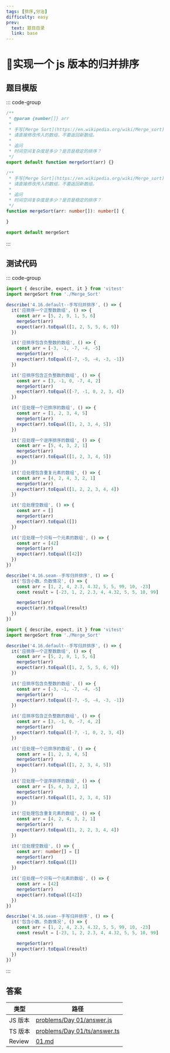 ```yaml
---
tags: [排序,分治]
difficulty: easy
prev:
  text: 题目目录
  link: base
---
```


# 🎉实现一个 js 版本的归并排序

## 题目模版

::: code-group

```js [mergeSort.js]
/**
 * @param {number[]} arr
 *
 * 手写[Merge Sort](https://en.wikipedia.org/wiki/Merge_sort)
 * 请直接修改传入的数组，不要返回新数组。
 *
 * 追问
 * 时间空间复杂度是多少？是否是稳定的排序？
 */
export default function mergeSort(arr) {}
```

```ts [mergeSort.ts]
/**
 * 手写[Merge Sort](https://en.wikipedia.org/wiki/Merge_sort)
 * 请直接修改传入的数组，不要返回新数组。
 *
 * 追问
 * 时间空间复杂度是多少？是否是稳定的排序？
 */
function mergeSort(arr: number[]): number[] {

}

export default mergeSort
```

:::

## 测试代码

::: code-group

```js [Merge_Sort.spec.js]
import { describe, expect, it } from 'vitest'
import mergeSort from './Merge_Sort'

describe('4.16.default--手写归并排序', () => {
  it('应排序一个正整数数组', () => {
    const arr = [5, 2, 9, 1, 5, 6]
    mergeSort(arr)
    expect(arr).toEqual([1, 2, 5, 5, 6, 9])
  })

  it('应排序包含负整数的数组', () => {
    const arr = [-3, -1, -7, -4, -5]
    mergeSort(arr)
    expect(arr).toEqual([-7, -5, -4, -3, -1])
  })

  it('应排序包含正负整数的数组', () => {
    const arr = [3, -1, 0, -7, 4, 2]
    mergeSort(arr)
    expect(arr).toEqual([-7, -1, 0, 2, 3, 4])
  })

  it('应处理一个已排序的数组', () => {
    const arr = [1, 2, 3, 4, 5]
    mergeSort(arr)
    expect(arr).toEqual([1, 2, 3, 4, 5])
  })

  it('应处理一个逆序排序的数组', () => {
    const arr = [5, 4, 3, 2, 1]
    mergeSort(arr)
    expect(arr).toEqual([1, 2, 3, 4, 5])
  })

  it('应处理包含重复元素的数组', () => {
    const arr = [4, 2, 4, 3, 2, 1]
    mergeSort(arr)
    expect(arr).toEqual([1, 2, 2, 3, 4, 4])
  })

  it('应处理空数组', () => {
    const arr = []
    mergeSort(arr)
    expect(arr).toEqual([])
  })

  it('应处理一个只有一个元素的数组', () => {
    const arr = [42]
    mergeSort(arr)
    expect(arr).toEqual([42])
  })
})

describe('4.16.seam--手写归并排序', () => {
  it('包含小数、负数情况', () => {
    const arr = [1, 2, 4, 2.3, 4.32, 5, 5, 99, 10, -23]
    const result = [-23, 1, 2, 2.3, 4, 4.32, 5, 5, 10, 99]

    mergeSort(arr)
    expect(arr).toEqual(result)
  })
})
```

```ts [Merge_Sort.spec.ts]
import { describe, expect, it } from 'vitest'
import mergeSort from './Merge_Sort'

describe('4.16.default--手写归并排序', () => {
  it('应排序一个正整数数组', () => {
    const arr = [5, 2, 9, 1, 5, 6]
    mergeSort(arr)
    expect(arr).toEqual([1, 2, 5, 5, 6, 9])
  })

  it('应排序包含负整数的数组', () => {
    const arr = [-3, -1, -7, -4, -5]
    mergeSort(arr)
    expect(arr).toEqual([-7, -5, -4, -3, -1])
  })

  it('应排序包含正负整数的数组', () => {
    const arr = [3, -1, 0, -7, 4, 2]
    mergeSort(arr)
    expect(arr).toEqual([-7, -1, 0, 2, 3, 4])
  })

  it('应处理一个已排序的数组', () => {
    const arr = [1, 2, 3, 4, 5]
    mergeSort(arr)
    expect(arr).toEqual([1, 2, 3, 4, 5])
  })

  it('应处理一个逆序排序的数组', () => {
    const arr = [5, 4, 3, 2, 1]
    mergeSort(arr)
    expect(arr).toEqual([1, 2, 3, 4, 5])
  })

  it('应处理包含重复元素的数组', () => {
    const arr = [4, 2, 4, 3, 2, 1]
    mergeSort(arr)
    expect(arr).toEqual([1, 2, 2, 3, 4, 4])
  })

  it('应处理空数组', () => {
    const arr: number[] = []
    mergeSort(arr)
    expect(arr).toEqual([])
  })

  it('应处理一个只有一个元素的数组', () => {
    const arr = [42]
    mergeSort(arr)
    expect(arr).toEqual([42])
  })
})

describe('4.16.seam--手写归并排序', () => {
  it('包含小数、负数情况', () => {
    const arr = [1, 2, 4, 2.3, 4.32, 5, 5, 99, 10, -23]
    const result = [-23, 1, 2, 2.3, 4, 4.32, 5, 5, 10, 99]

    mergeSort(arr)
    expect(arr).toEqual(result)
  })
})
```

:::

## 答案

| 类型    | 路径                                                                                                                                    |
| ------- | --------------------------------------------------------------------------------------------------------------------------------------- |
| JS 版本 | [problems/Day 01/answer.js](https://github.com/506-FETL/one-question-per-day/blob/main/packages/problems/base/Day%2001/answer.js)       |
| TS 版本 | [problems/Day 01/ts/answer.ts](https://github.com/506-FETL/one-question-per-day/blob/main/packages/problems/base/Day%2001/ts/answer.ts) |
| Review  | [01.md](/review/01)                                                                                                                     |
